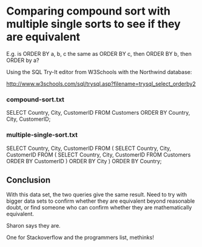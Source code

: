 ﻿# Comparing compound sort with multiple single sorts to see if they are equivalent

E.g. is ORDER BY a, b, c the same as ORDER BY c, then ORDER BY b, then ORDER by a?

Using the SQL Try-It editor from W3Schools with the Northwind database:

http://www.w3schools.com/sql/trysql.asp?filename=trysql_select_orderby2

### compound-sort.txt

SELECT Country, City, CustomerID  FROM Customers ORDER BY Country, City, CustomerID;

### multiple-single-sort.txt

SELECT Country, City, CustomerID  FROM (
  SELECT Country, City, CustomerID FROM (
    SELECT Country, City, CustomerID FROM Customers ORDER BY CustomerID
  ) ORDER BY City
) ORDER BY Country;

## Conclusion

With this data set, the two queries give the same result. Need to try with bigger data sets to confirm whether they are equivalent beyond reasonable doubt, or find someone who can confirm whether they are mathematically equivalent.

Sharon says they are.

One for Stackoverflow and the programmers list, methinks!